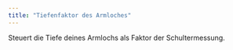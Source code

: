 ```yaml
---
title: "Tiefenfaktor des Armloches"
---
```


Steuert die Tiefe deines Armlochs als Faktor der Schultermessung.




